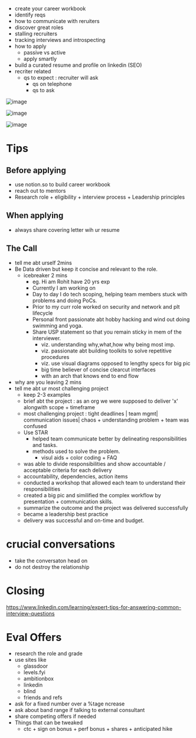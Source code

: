 - create your career workbook
- identify reqs
- how to communicate with reruiters
- discover great roles
- stalling recruiters
- tracking interviews and introspecting
- how to apply
	- passive vs active
	- apply smartly
- build a curated resume and profile on linkedin (SEO)
- recriter related
  - qs to expect : recruiter will ask
	- qs on telephone
	- qs to ask


![image](https://user-images.githubusercontent.com/466385/218296694-36977024-4b33-4ca4-9f1a-b91214661120.png)

![image](https://user-images.githubusercontent.com/466385/218297125-59ff719c-a3aa-4b9f-b6cd-51fb3036bf9a.png)

![image](https://user-images.githubusercontent.com/466385/218297867-f9569b9d-180f-4186-b649-340ddec3dafb.png)

# Tips
## Before applying
- use notion.so to build career workbook
- reach out to mentors
- Research role + eligibility + interview process + Leadership principles

## When applying
- always share covering letter wih ur resume

## The Call
- tell me abt urself  2mins
- Be Data driven but keep it concise and relevant to the role.
	- icebreaker 2 mins
		- eg. Hi am Rohit have 20 yrs exp
		- Currently I am working on 
		- Day to day I do tech scoping, helping team members stuck with problems and doing PoCs. 
		- Prior to my curr role worked on security and network and plt lifecycle 
		- Personal front passionate abt hobby hacking and wind out doing swimming and yoga.
		- Share USP statement so that you remain sticky in mem of the interviewer.
			- viz. understanding why,what,how why being most imp.
			- viz. passionate abt building toolkits to solve repetitive procedures
			- viz. use visual diagrams opposed to lengthy specs for big pic 
			- big time believer of concise clearcut interfaces
			- with an arch that knows end to end flow
- why are you leaving 2 mins
- tell me abt ur most challenging project
	- keep 2-3 examples
	- brief abt the project : as an org we were supposed to deliver 'x' alongwith scope + timeframe
	- most challenging project : tight deadlines | team mgmt| communication issues| chaos + understanding problem + team was confused
	- Use STAR
		- helped team communicate better by delineating responsibilities and tasks.
		- methods used to solve the problem.
			- visul aids + color coding + FAQ
	- was able to divide responsibilities and show accountable / acceptable criteria for each delivery
	- accountability, dependencies, action items
	- conducted a workshop that allowed each team to understand their responsibilities
	- created a big pic and similified the complex workflow by presentation + communication skills.
	- summarize the outcome and the project was delivered successfully
	- became a leadership best practice
	- delivery was successful and on-time and budget.


# crucial conversations
- take the conversaton head on
- do not destroy the relationship

# Closing
https://www.linkedin.com/learning/expert-tips-for-answering-common-interview-questions


# Eval Offers
- research the role and grade
- use sites like
  - glassdoor
  - levels.fyi
  - ambitionbox
  - linkedin
  - blind
  - friends and refs
- ask for a fixed number over a %tage ncrease
- ask about band range if talking to external consultant
- share competing offers if needed
- Things that can be tweaked
  - ctc + sign on bonus + perf bonus + shares + anticipated hike
